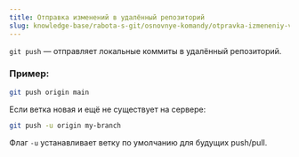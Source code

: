 ```yaml
---
title: Отправка изменений в удалённый репозиторий
slug: knowledge-base/rabota-s-git/osnovnye-komandy/otpravka-izmeneniy-v-udalyonnyy-repozitoriy
---
```


`git push` — отправляет локальные коммиты в удалённый репозиторий.

### Пример:

```bash
git push origin main
```

Если ветка новая и ещё не существует на сервере:

```bash
git push -u origin my-branch
```

Флаг `-u` устанавливает ветку по умолчанию для будущих push/pull.
